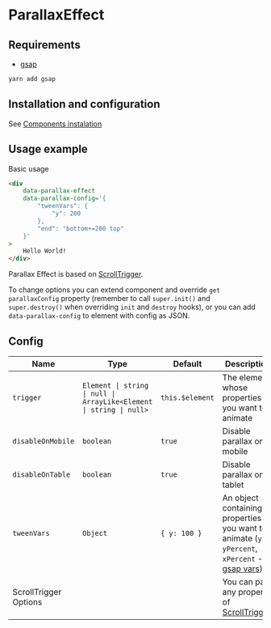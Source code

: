 # ParallaxEffect

## Requirements
 - [gsap](https://www.npmjs.com/package/gsap)

```bash
yarn add gsap
```

## Installation and configuration

See [Components instalation](/docs/components_instalation.md)

## Usage example

Basic usage

```html
<div 
	data-parallax-effect 
	data-parallax-config='{
		"tweenVars": {
			"y": 200 
		},
		"end": "bottom+=200 top"
	}'
>
	Hello World!
</div>
```

Parallax Effect is based on [ScrollTrigger](https://greensock.com/docs/v3/Plugins/ScrollTrigger).

To change options you can extend component and override `get parallaxConfig` property (remember to call `super.init()` and `super.destroy()` when overriding `init` and `destroy` hooks), or you can add `data-parallax-config` to element with config as JSON.

## Config

| Name | Type | Default | Description |
| -- | -- | -- | -- |
| `trigger` | `Element \| string \| null \| ArrayLike<Element \| string \| null>` | `this.$element` | The element whose properties you want to animate |
| `disableOnMobile` | `boolean` | `true` | Disable parallax on mobile |
| `disableOnTable` | `boolean` | `true` | Disable parallax on tablet |
| `tweenVars` | `Object` | `{ y: 100 }` | An object containing properties you want to animate (`y`, `x`, `yPercent`, `xPercent` - [gsap vars](https://greensock.com/docs/v3/GSAP/gsap.to())) |
| ScrollTrigger Options |  |  | You can pass any property of [ScrollTrigger](https://greensock.com/docs/v3/Plugins/ScrollTrigger/static.create()). |
